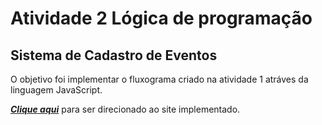 # Atividade 2 Lógica de programação
## Sistema de Cadastro de Eventos

 O objetivo foi implementar o fluxograma criado na atividade 1 atráves da linguagem JavaScript.

<a href="https://atividades-senai-69e6x99df-matheuslpolidoro.vercel.app/" target="_blank" rel="external"><em><strong>Clique aqui</em></strong></a> para ser direcionado ao site implementado.
